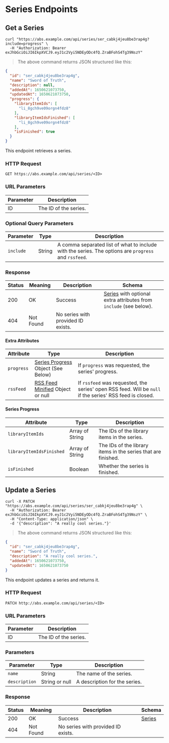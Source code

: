 # Series Endpoints

## Get a Series

```shell
curl "https://abs.example.com/api/series/ser_cabkj4jeu8be3rap4g?include=progress" \
  -H "Authorization: Bearer exJhbGciOiJI6IkpXVCJ9.eyJ1c2Vyi5NDEyODc4fQ.ZraBFohS4Tg39NszY"
```

> The above command returns JSON structured like this:

```json
{
  "id": "ser_cabkj4jeu8be3rap4g",
  "name": "Sword of Truth",
  "description": null,
  "addedAt": 1650621073750,
  "updatedAt": 1650621073750,
  "progress": {
    "libraryItemIds": [
      "li_8gch9ve09orgn4fdz8"
    ],
    "libraryItemIdsFinished": [
      "li_8gch9ve09orgn4fdz8"
    ],
    "isFinished": true
  }
}
```

This endpoint retrieves a series.

### HTTP Request

`GET https://abs.example.com/api/series/<ID>`

### URL Parameters

Parameter | Description
--------- | -----------
ID | The ID of the series.

### Optional Query Parameters

Parameter | Type | Description
--------- | ---- | -----------
`include` | String | A comma separated list of what to include with the series. The options are `progress` and `rssfeed`.

### Response

Status | Meaning | Description | Schema
------ | ------- | ----------- | ------
200 | OK | Success | [Series](#series) with optional extra attributes from `include` (see below).
404 | Not Found | No series with provided ID exists. |

#### Extra Attributes

Attribute | Type | Description
--------- | ---- | -----------
`progress` | [Series Progress](#series-progress) Object (See Below) | If `progress` was requested, the series' progress.
`rssFeed` | [RSS Feed Minified](#rss-feed-minified) Object or null | If `rssfeed` was requested, the series' open RSS feed. Will be `null` if the series' RSS feed is closed.

#### Series Progress

Attribute | Type | Description
--------- | ---- | -----------
`libraryItemIds`| Array of String | The IDs of the library items in the series.
`libraryItemIdsFinished` | Array of String | The IDs of the library items in the series that are finished.
`isFinished` | Boolean | Whether the series is finished.


## Update a Series

```shell
curl -X PATCH "https://abs.example.com/api/series/ser_cabkj4jeu8be3rap4g" \
  -H "Authorization: Bearer exJhbGciOiJI6IkpXVCJ9.eyJ1c2Vyi5NDEyODc4fQ.ZraBFohS4Tg39NszY" \
  -H "Content-Type: application/json" \
  -d '{"description": "A really cool series."}'
```

> The above command returns JSON structured like this:

```json
{
  "id": "ser_cabkj4jeu8be3rap4g",
  "name": "Sword of Truth",
  "description": "A really cool series.",
  "addedAt": 1650621073750,
  "updatedAt": 1650621073750
}
```

This endpoint updates a series and returns it.

### HTTP Request

`PATCH http://abs.example.com/api/series/<ID>`

### URL Parameters

Parameter | Description
--------- | -----------
ID | The ID of the series.

### Parameters

Parameter | Type | Description
--------- | ---- | -----------
`name` | String | The name of the series.
`description` | String or null | A description for the series.

### Response

Status | Meaning | Description | Schema
------ | ------- | ----------- | ------
200 | OK | Success | [Series](#series)
404 | Not Found | No series with provided ID exists. |

